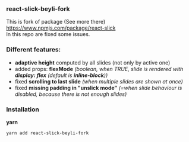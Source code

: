 ### react-slick-beyli-fork

This is fork of package (See more there) https://www.npmjs.com/package/react-slick <br />
In this repo are fixed some issues.

### Different features:

- **adaptive height** computed by all slides (not only by active one)
- added props: **flexMode** _(boolean, when TRUE, slide is rendered with **display: flex** (default is **inline-block**))_
- fixed **scrolling to last slide** _(when multiple slides are shown at once)_
- fixed **missing padding in "unslick mode"** _(=when slide behaviour is disabled, because there is not enough slides)_

### Installation

**yarn**

```bash
yarn add react-slick-beyli-fork
```

